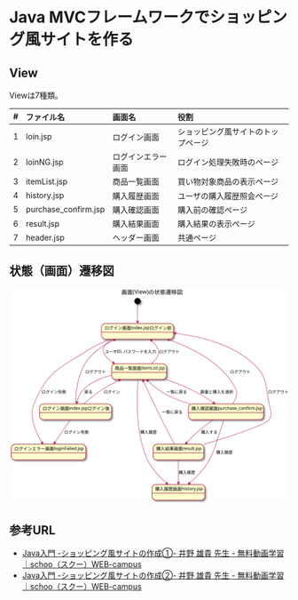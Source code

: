 # Java MVCフレームワークでショッピング風サイトを作る

## View
Viewは7種類。

|#|ファイル名|画面名|役割|
|:--|:--              |:---       |:----   |
|1|loin.jsp| ログイン画面|ショッピング風サイトのトップページ |
|2|loinNG.jsp| ログインエラー画面|ログイン処理失敗時のページ |
|3|itemList.jsp| 商品一覧画面|買い物対象商品の表示ページ |
|4|history.jsp| 購入履歴画面|ユーザの購入履歴照会ぺージ |
|5|purchase_confirm.jsp| 購入確認画面 |購入前の確認ページ|
|6|result.jsp|購入結果画面|購入結果の表示ページ |
|7|header.jsp| ヘッダー画面|共通ページ |

## 状態（画面）遷移図
![状態遷移図](./doc/状態遷移図.svg)

## 参考URL
- [Java入門 -ショッピング風サイトの作成①- 井野 雄貴 先生 - 無料動画学習｜schoo（スクー）WEB-campus](https://schoo.jp/class/2945)
- [Java入門 -ショッピング風サイトの作成②- 井野 雄貴 先生 - 無料動画学習｜schoo（スクー）WEB-campus](https://schoo.jp/class/2946)
